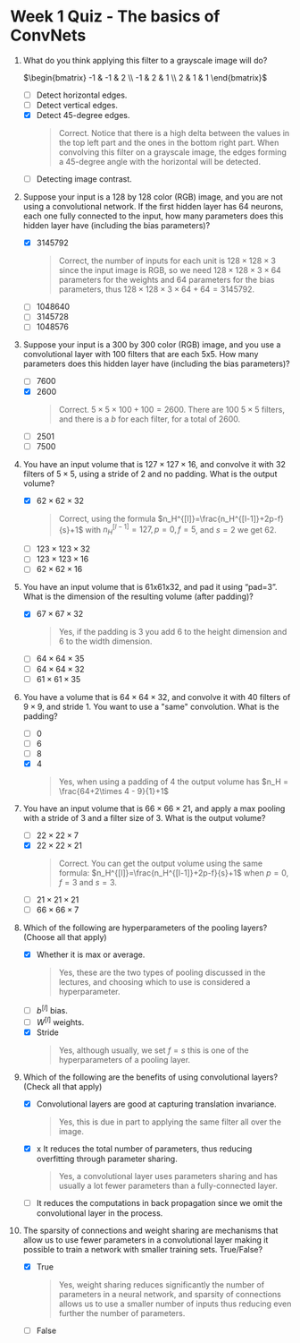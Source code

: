 # Week 1 Quiz - The basics of ConvNets

1. What do you think applying this filter to a grayscale image will do?

    $\begin{bmatrix} -1 & -1 & 2 \\ -1 & 2 & 1 \\ 2 & 1 & 1 \end{bmatrix}$

    - [ ] Detect horizontal edges.
    - [ ] Detect vertical edges.
    - [X] Detect 45-degree edges.
        > Correct. Notice that there is a high delta between the values in the top left part and the ones in the bottom right part. When convolving this filter on a grayscale image, the edges forming a 45-degree angle with the horizontal will be detected.
    - [ ] Detecting image contrast.

2. Suppose your input is a 128 by 128 color (RGB) image, and you are not using a convolutional network. If the first hidden layer has 64 neurons, each one fully connected to the input, how many parameters does this hidden layer have (including the bias parameters)?

    - [X] 3145792
        > Correct, the number of inputs for each unit is $128\times128\times3$ since the input image is RGB, so we need $128\times128\times3\times64$ parameters for the weights and $64$ parameters for the bias parameters, thus $128\times128\times3\times64+64=3145792$.
    - [ ] 1048640
    - [ ] 3145728
    - [ ] 1048576

3. Suppose your input is a 300 by 300 color (RGB) image, and you use a convolutional layer with 100 filters that are each 5x5. How many parameters does this hidden layer have (including the bias parameters)?

    - [ ] 7600
    - [X] 2600
        > Correct. $5 \times 5 \times 100 + 100 =2600$. There are $100$ $5\times5$ filters, and there is a $b$ for each filter, for a total of $2600$.
    - [ ] 2501
    - [ ] 7500

4. You have an input volume that is $127\times127\times16$, and convolve it with 32 filters of $5\times5$, using a stride of 2 and no padding. What is the output volume?

    - [X] $62\times62\times32$
        > Correct, using the formula $n_H^{[l]}=\frac{n_H^{[l-1]}+2p-f}{s}+1$ with $n_H^{[l-1]} = 127,p=0,f=5$, and $s = 2$ we get 62.
    - [ ] $123\times123\times32$
    - [ ] $123\times123\times16$
    - [ ] $62\times62\times16$

5. You have an input volume that is 61x61x32, and pad it using “pad=3”. What is the dimension of the resulting volume (after padding)?

    - [X] $67\times67\times32$
        > Yes, if the padding is 3 you add 6 to the height dimension and 6 to the width dimension.
    - [ ] $64\times64\times35$
    - [ ] $64\times64\times32$
    - [ ] $61\times61\times35$

6. You have a volume that is $64\times64\times32$, and convolve it with 40 filters of $9\times9$, and stride 1. You want to use a "same" convolution. What is the padding?

    - [ ] 0
    - [ ] 6
    - [ ] 8
    - [X] 4
        > Yes, when using a padding of 4 the output volume has $n_H = \frac{64+2\times 4 - 9}{1}+1$

7. You have an input volume that is $66\times66\times21$, and apply a max pooling with a stride of 3 and a filter size of 3. What is the output volume?

    - [ ] $22\times22\times7$
    - [X] $22\times22\times21$
        > Correct. You can get the output volume using the same formula: $n_H^{[l]}=\frac{n_H^{[l-1]}+2p-f}{s}+1$ when $p=0, f=3$ and $s=3$.
    - [ ] $21\times21\times21$
    - [ ] $66\times66\times7$

8. Which of the following are hyperparameters of the pooling layers? (Choose all that apply)

    - [X] Whether it is max or average.
        > Yes, these are the two types of pooling discussed in the lectures, and choosing which to use is considered a hyperparameter.
    - [ ] $b^{[l]}$ bias.
    - [ ] $W^{[l]}$ weights.
    - [X] Stride
        > Yes, although usually, we set $f=s$ this is one of the hyperparameters of a pooling layer.

9. Which of the following are the benefits of using convolutional layers? (Check all that apply)

    - [X] Convolutional layers are good at capturing translation invariance.
        > Yes, this is due in part to applying the same filter all over the image.
    - [X] x It reduces the total number of parameters, thus reducing overfitting through parameter sharing.
        > Yes, a convolutional layer uses parameters sharing and has usually a lot fewer parameters than a fully-connected layer.
    - [ ] It reduces the computations in back propagation since we omit the convolutional layer in the process.

10. The sparsity of connections and weight sharing are mechanisms that allow us to use fewer parameters in a convolutional layer making it possible to train a network with smaller training sets. True/False?

    - [X] True
        > Yes, weight sharing reduces significantly the number of parameters in a neural network, and sparsity of connections allows us to use a smaller number of inputs thus reducing even further the number of parameters.
    - [ ] False
